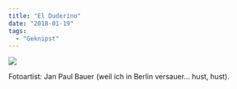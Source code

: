 ```yaml
---
title: "El Duderino"
date: "2018-01-19"
tags:
  - "Geknipst"
---
```


![](/img/marmot.jpg)

Fotoartist: Jan Paul Bauer (weil ich in Berlin versauer… hust, hust).
